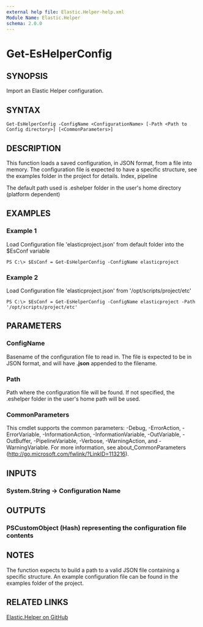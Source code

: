 ```yaml
---
external help file: Elastic.Helper-help.xml
Module Name: Elastic.Helper
schema: 2.0.0
---
```


# Get-EsHelperConfig

## SYNOPSIS

Import an Elastic Helper configuration.

## SYNTAX

```pwsh
Get-EsHelperConfig -ConfigName <ConfigurationName> [-Path <Path to Config directory>] [<CommonParameters>]
```

## DESCRIPTION

This function loads a saved configuration, in JSON format, from a file into memory.  The configuration file is expected to have a specific structure, see the examples folder in the project
for details. Index, pipeline

The default path used is .eshelper folder in the user's home directory (platform dependent)

## EXAMPLES

### Example 1

Load Configuration file 'elasticproject.json' from default folder into the $EsConf variable

```pwsh
PS C:\> $EsConf = Get-EsHelperConfig -ConfigName elasticproject
```

### Example 2

Load Configuration file 'elasticproject.json' from '/opt/scripts/project/etc'

```pwsh
PS C:\> $EsConf = Get-EsHelperConfig -ConfigName elasticproject -Path '/opt/scripts/project/etc'
```

## PARAMETERS

### ConfigName

Basename of the configuration file to read in.  The file is expected to be in JSON format, and will have **.json** appended to the filename.

### Path

Path where the configuration file will be found.  If not specified, the .eshelper folder in the user's home path will be used.

### CommonParameters

This cmdlet supports the common parameters: -Debug, -ErrorAction, -ErrorVariable, -InformationAction, -InformationVariable, -OutVariable, -OutBuffer, -PipelineVariable, -Verbose, -WarningAction, and -WarningVariable. For more information, see about_CommonParameters (<http://go.microsoft.com/fwlink/?LinkID=113216>).

## INPUTS

### System.String -> Configuration Name

## OUTPUTS

### PSCustomObject (Hash) representing the configuration file contents

## NOTES

The function expects to build a path to a valid JSON file containing a specific structure.  An example configuration file can be found in the examples folder of the project.

## RELATED LINKS

[Elastic.Helper on GitHub](https://github.com/jberkers42/Elastic-Helper)
